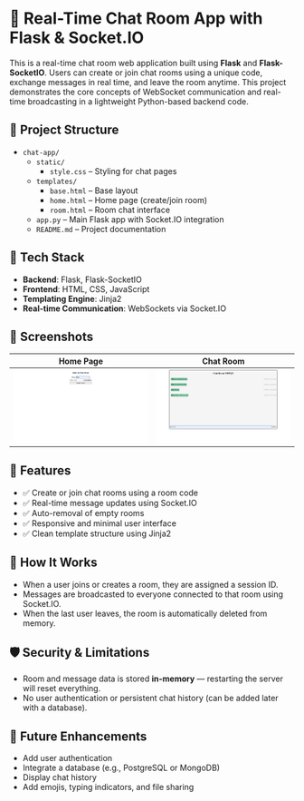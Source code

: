 # 💬 Real-Time Chat Room App with Flask & Socket.IO

This is a real-time chat room web application built using **Flask** and **Flask-SocketIO**. Users can create or join chat rooms using a unique code, exchange messages in real time, and leave the room anytime. This project demonstrates the core concepts of WebSocket communication and real-time broadcasting in a lightweight Python-based backend code.

## 📁 Project Structure

- `chat-app/`
  - `static/`
    - `style.css` – Styling for chat pages
  - `templates/`
    - `base.html` – Base layout
    - `home.html` – Home page (create/join room)
    - `room.html` – Room chat interface
  - `app.py` – Main Flask app with Socket.IO integration
  - `README.md` – Project documentation

## 🔧 Tech Stack

- **Backend**: Flask, Flask-SocketIO
- **Frontend**: HTML, CSS, JavaScript
- **Templating Engine**: Jinja2
- **Real-time Communication**: WebSockets via Socket.IO

## 📸 Screenshots

| Home Page | Chat Room |
|-----------|-----------|
| ![Home](assests/CreateRoom.png) | ![Room](assests/Chat.png) |

## 🚀 Features

- ✅ Create or join chat rooms using a room code
- ✅ Real-time message updates using Socket.IO
- ✅ Auto-removal of empty rooms
- ✅ Responsive and minimal user interface
- ✅ Clean template structure using Jinja2

## 🧠 How It Works

- When a user joins or creates a room, they are assigned a session ID.
- Messages are broadcasted to everyone connected to that room using Socket.IO.
- When the last user leaves, the room is automatically deleted from memory.

## 🛡️ Security & Limitations

- Room and message data is stored **in-memory** — restarting the server will reset everything.
- No user authentication or persistent chat history (can be added later with a database).

## 📘 Future Enhancements

- Add user authentication
- Integrate a database (e.g., PostgreSQL or MongoDB)
- Display chat history
- Add emojis, typing indicators, and file sharing
